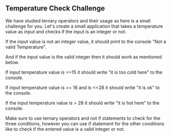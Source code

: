 ## Temperature Check Challenge ##

We have studied ternary operators and their usage so here is a small challenge for you. Let's create a small application that takes a temperature value as input and checks if the input is an integer or not.

If the input value is not an integer value, it should print to the console "Not a valid Temperature".

And if the input value is the valid integer then it should work as mentioned below.

If input temperature value is <=15 it should write "it is too cold here" to the console.

If input temperature value is >= 16 and is <=28 it should write "it is ok" to the console.

If the input temperature value is > 28 it should write "it is hot here" to the console.

Make sure to use ternary operators and not if statements to check for the three conditions, however you can use if statement for the other conditions like to check if the entered value is a valid integer or not.